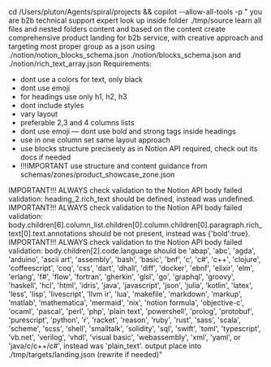 cd /Users/pluton/Agents/spiral/projects && copilot --allow-all-tools -p  "
you are b2b technical support expert
look up inside folder ./tmp/source learn all files and nested folders content and based on the content create comprehensive product landing for b2b service, with creative approach and targeting most proper group as a json using 
./notion/notion_blocks_schema.json 
./notion/blocks_schema.json and ./notion/rich_text_array.json 
Requirements:  
- dont use a colors for text, only black
- dont use emoji
- for headings use only h1, h2, h3
- dont include styles
- vary layout
- preferable 2,3 and 4 columns lists
- dont use emoji
— dont use bold and strong tags inside headings
- use in one column set same layout approach
- use blocks structure preciseely as in Notion API required, check out its docs if needed
- !!!IMPORTANT use structure and content guidance from  schemas/zones/product_showcase_zone.json
  
IMPORTANT!!! ALWAYS check validation to the Notion API
body failed validation: heading_2.rich_text should be defined, instead was undefined.
IMPORTANT!!! ALWAYS check validation to the Notion API
body failed validation: body.children[6].column_list.children[0].column.children[0].paragraph.rich_text[0].text.annotations should be not present, instead was {'bold':true}.
IMPORTANT!!! ALWAYS check validation to the Notion API
body failed validation: body.children[2].code.language should be 'abap', 'abc', 'agda', 'arduino', 'ascii art', 'assembly', 'bash', 'basic', 'bnf', 'c', 'c#', 'c++', 'clojure', 'coffeescript', 'coq', 'css', 'dart', 'dhall', 'diff', 'docker', 'ebnf', 'elixir', 'elm', 'erlang', 'f#', 'flow', 'fortran', 'gherkin', 'glsl', 'go', 'graphql', 'groovy', 'haskell', 'hcl', 'html', 'idris', 'java', 'javascript', 'json', 'julia', 'kotlin', 'latex', 'less', 'lisp', 'livescript', 'llvm ir', 'lua', 'makefile', 'markdown', 'markup', 'matlab', 'mathematica', 'mermaid', 'nix', 'notion formula', 'objective-c', 'ocaml', 'pascal', 'perl', 'php', 'plain text', 'powershell', 'prolog', 'protobuf', 'purescript', 'python', 'r', 'racket', 'reason', 'ruby', 'rust', 'sass', 'scala', 'scheme', 'scss', 'shell', 'smalltalk', 'solidity', 'sql', 'swift', 'toml', 'typescript', 'vb.net', 'verilog', 'vhdl', 'visual basic', 'webassembly', 'xml', 'yaml', or 'java/c/c++/c#', instead was 'plain_text'.
output place into ./tmp/targets/landing.json (rewrite if needed)"